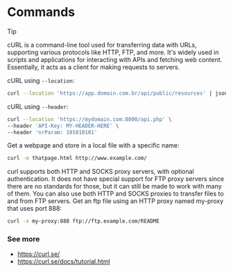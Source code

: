 # Commands
> [!TIP]
> cURL is a command-line tool used for transferring data with URLs, supporting various protocols like HTTP, FTP, and more. It's widely used in scripts and applications for interacting with APIs and fetching web content. Essentially, it acts as a client for making requests to servers. 

cURL using `--location`:
```zsh
curl --location 'https://app.domain.com.br/api/public/resources' | json_pp
```

cURL using `--header`:
```zsh
curl --location 'https://mydomain.com:8000/api.php' \
--header 'API-Key: MY-HEADER-HERE' \
--header 'nrParam: 101010101'
```

Get a webpage and store in a local file with a specific name:

```zsh
curl -o thatpage.html http://www.example.com/
```

curl supports both HTTP and SOCKS proxy servers, with optional authentication. It does not have special support for FTP proxy servers since there are no standards for those, but it can still be made to work with many of them. You can also use both HTTP and SOCKS proxies to transfer files to and from FTP servers.
Get an ftp file using an HTTP proxy named my-proxy that uses port 888:

```sh
curl -x my-proxy:888 ftp://ftp.example.com/README
```


### See more
- https://curl.se/
- https://curl.se/docs/tutorial.html

